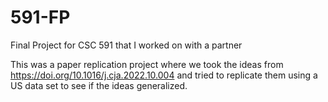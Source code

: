 # 591-FP
Final Project for CSC 591 that I worked on with a partner

This was a paper replication project where we took the ideas from https://doi.org/10.1016/j.cja.2022.10.004 and tried to replicate them using a US data set to see if the ideas generalized.
